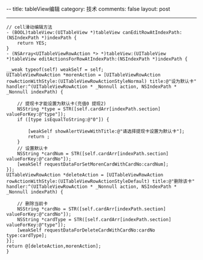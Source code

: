 --
title: tableView编辑
category: 技术
comments: false
layout: post

---



	// cell滑动编辑方法
	- (BOOL)tableView:(UITableView *)tableView canEditRowAtIndexPath:(NSIndexPath *)indexPath {
	    return YES;
	}
	- (NSArray<UITableViewRowAction *> *)tableView:(UITableView *)tableView editActionsForRowAtIndexPath:(NSIndexPath *)indexPath {
    
    __weak typeof(self) weakSelf = self;
    UITableViewRowAction *morenAction = [UITableViewRowAction rowActionWithStyle:(UITableViewRowActionStyleNormal) title:@"设为默认卡" handler:^(UITableViewRowAction * _Nonnull action, NSIndexPath * _Nonnull indexPath) {
        
        // 提现卡才能设置为默认卡(充值0 提现2)
        NSString *type = STR([self.cardArr[indexPath.section] valueForKey:@"type"]);
        if ([type isEqualToString:@"0"]) {
            
            [weakSelf showAlertViewWithTitle:@"请选择提现卡设置为默认卡"];
            return ;
        }
        // 设置默认卡
        NSString *cardNum = STR([self.cardArr[indexPath.section] valueForKey:@"cardNo"]);
        [weakSelf requestDataForSetMorenCardWithCardNo:cardNum];
    }];
    UITableViewRowAction *deleteAction = [UITableViewRowAction rowActionWithStyle:(UITableViewRowActionStyleDefault) title:@"删除该卡" handler:^(UITableViewRowAction * _Nonnull action, NSIndexPath * _Nonnull indexPath) {
        
        // 删除当前卡
        NSString *cardNo = STR([self.cardArr[indexPath.section] valueForKey:@"cardNo"]);
        NSString *cardType = STR([self.cardArr[indexPath.section] valueForKey:@"type"]);
        [weakSelf requestDataForDeleteCardWithCardNo:cardNo type:cardType];
    }];
    return @[deleteAction,morenAction];
	}